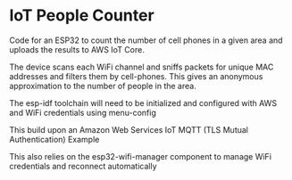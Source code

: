 # IoT People Counter
Code for an ESP32 to count the number of cell phones in a given area and uploads the results to AWS IoT Core.

The device scans each WiFi channel and sniffs packets for unique MAC addresses and filters them by cell-phones. This gives an anonymous approximation to the number of people in the area.

The esp-idf toolchain will need to be initialized and configured with AWS and WiFi credentials using menu-config

This build upon an Amazon Web Services IoT MQTT (TLS Mutual Authentication) Example

This also relies on the esp32-wifi-manager component to manage WiFi credentials and reconnect automatically 

